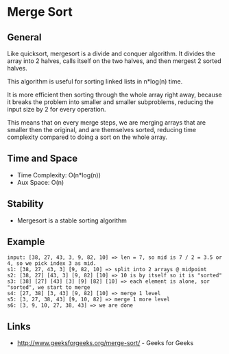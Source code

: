 # Merge Sort

## General
Like quicksort, mergesort is a divide and conquer algorithm. It divides the array into 2 halves,
calls itself on the two halves, and then mergest 2 sorted halves.

This algorithm is useful for sorting linked lists in n*log(n) time.

It is more efficient then sorting through the whole array right away, because it breaks the problem
into smaller and smaller subproblems, reducing the input size by 2 for every operation.

This means that on every merge steps, we are merging arrays that are smaller then the original,
and are themselves sorted, reducing time complexity compared to doing a sort on the whole array.

## Time and Space
* Time Complexity: O(n*log(n))
* Aux Space: O(n)

## Stability
* Mergesort is a stable sorting algorithm

## Example

```
input: [38, 27, 43, 3, 9, 82, 10] => len = 7, so mid is 7 / 2 = 3.5 or 4, so we pick index 3 as mid.
s1: [38, 27, 43, 3] [9, 82, 10] => split into 2 arrays @ midpoint
s2: [38, 27] [43, 3] [9, 82] [10] => 10 is by itself so it is "sorted"
s3: [38] [27] [43] [3] [9] [82] [10] => each element is alone, sor "sorted", we start to merge
s4: [27, 38] [3, 43] [9, 82] [10] => merge 1 level
s5: [3, 27, 38, 43] [9, 10, 82] => merge 1 more level
s6: [3, 9, 10, 27, 38, 43] => we are done
```

## Links
* http://www.geeksforgeeks.org/merge-sort/ - Geeks for Geeks